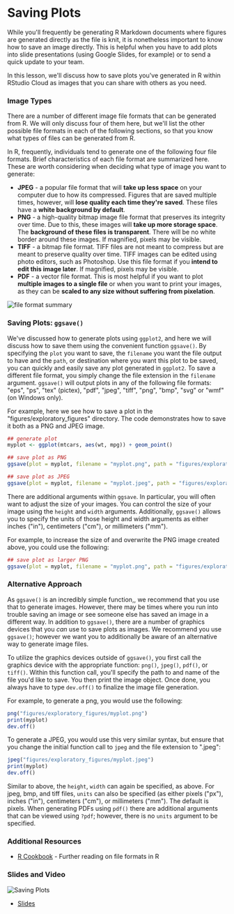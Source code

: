 # Saving Plots

While you'll frequently be generating R Markdown documents where figures are generated directly as the file is knit, it is nonetheless important to know how to save an image directly. This is helpful when you have to add plots into slide presentations (using Google Slides, for example) or to send a quick update to your team.

In this lesson, we'll discuss how to save plots you've generated in R within RStudio Cloud as images that you can share with others as you need.

### Image Types

There are a number of different image file formats that can be generated from R.  We will only discuss four of them here, but we'll list the other possible file formats in each of the following sections, so that you know what types of files can be generated from R.

In R, frequently, individuals tend to generate one of the following four file formats. Brief characteristics of each file format are summarized here. These are worth considering when deciding what type of image you want to generate:

* __JPEG__ - a popular file format that will **take up less space** on your computer due to how its compressed. Figures that are saved multiple times, however, will **lose quality each time they're saved**. These files have a **white background by default**.
* __PNG__ - a high-quality bitmap image file format that preserves its integrity over time. Due to this, these images will **take up more storage space**. The **background of these files is transparent**. There will be no white border around these images.  If magnified, pixels may be visible.
* __TIFF__ - a bitmap file format. TIFF files are not meant to compress but are meant to preserve quality over time. TIFF images can be edited using photo editors, such as Photoshop. Use this file format if you **intend to edit this image later**. If magnified, pixels may be visible.
* __PDF__ - a vector file format. This is most helpful if you want to plot **multiple images to a single file** or when you want to print your images, as they can be **scaled to any size without suffering from pixelation**.


![file format summary](https://docs.google.com/presentation/d/1O_10dR6Nb273S0bF-Xv3VCCHweagVzRJVv7HI1NPMBs/export/png?id=1O_10dR6Nb273S0bF-Xv3VCCHweagVzRJVv7HI1NPMBs&pageid=g3c02ec7cbb_0_0)

### Saving Plots: `ggsave()`

We've discussed how to generate plots using `ggplot2`, and here we will discuss how to save them using the convenient function `ggsave()`. By specifying the `plot` you want to save, the `filename` you want the file output to have and the `path`, or destination where you want this plot to be saved, you can quickly and easily save any plot generated in `ggplot2`. To save a different file format, you simply change the file extension in the `filename` argument. `ggsave()` will output plots in any of the following file formats: "eps", "ps", "tex" (pictex), "pdf", "jpeg", "tiff", "png", "bmp", "svg" or "wmf" (on Windows only).

For example, here we see how to save a plot in the "figures/exploratory_figures" directory. The code demonstrates how to save it both as a PNG and JPEG image.

```r
## generate plot
myplot <- ggplot(mtcars, aes(wt, mpg)) + geom_point()

## save plot as PNG
ggsave(plot = myplot, filename = "myplot.png", path = "figures/exploratory_figures")

## save plot as JPEG
ggsave(plot = myplot, filename = "myplot.jpeg", path = "figures/exploratory_figures")
```

There are additional arguments within `ggsave`. In particular, you will often want to adjust the size of your images. You can control the size of your image using the `height` and `width` arguments. Additionally, `ggsave()` allows you to specify the units of those height and width arguments as either inches ("in"), centimeters ("cm"), or millimeters ("mm").

For example, to increase the size of and overwrite the PNG image created above, you could use the following:

```r
## save plot as larger PNG
ggsave(plot = myplot, filename = "myplot.png", path = "figures/exploratory_figures", height = 9, width = 9, unit = c("in"))
```

### Alternative Approach

As `ggsave()` is an incredibly simple function,, we recommend that you use that to generate images. However, there may be times where you run into trouble saving an image or see someone else has saved an image in a different way. In addition to `ggsave()`, there are a number of graphics devices that you *can* use to save plots as images. We recommend you use `ggsave()`; however we want you to additionally be aware of an alternative way to generate image files.  

To utilize the graphics devices outside of `ggsave()`, you first call the graphics device with the appropriate function: `png()`, `jpeg()`, `pdf()`, or `tiff()`. Within this function call, you'll specify the path to and name of the file you'd like to save. You then print the image object. Once done, you always have to type `dev.off()` to finalize the image file generation.

For example, to generate a png, you would use the following:

```r
png("figures/exploratory_figures/myplot.png")
print(myplot)
dev.off()
```

To generate a JPEG, you would use this very similar syntax, but ensure that you change the initial function call to `jpeg` and the file extension to ".jpeg":

```r
jpeg("figures/exploratory_figures/myplot.jpeg")
print(myplot)
dev.off()
```

Similar to above, the `height`, `width` can again be specified, as above. For jpeg, bmp, and tiff files, `units` can also be specified (as either pixels ("px"), inches ("in"), centimeters ("cm"), or millimeters ("mm"). The default is pixels. When generating PDFs using `pdf()` there are additional arguments that can be viewed using `?pdf`; however, there is no `units` argument to be specified.

### Additional Resources

* [R Cookbook](http://www.cookbook-r.com/Graphs/Output_to_a_file/)  - Further reading on file formats in R

### Slides and Video

![Saving Plots](https://youtu.be/1z3m_9ZXp0M)

  * [Slides](https://docs.google.com/presentation/d/1O_10dR6Nb273S0bF-Xv3VCCHweagVzRJVv7HI1NPMBs/edit?usp=sharing)
